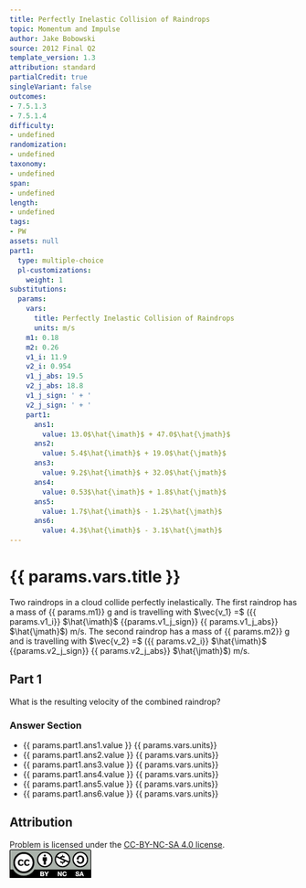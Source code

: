 ```yaml
---
title: Perfectly Inelastic Collision of Raindrops
topic: Momentum and Impulse
author: Jake Bobowski
source: 2012 Final Q2
template_version: 1.3
attribution: standard
partialCredit: true
singleVariant: false
outcomes:
- 7.5.1.3
- 7.5.1.4
difficulty:
- undefined
randomization:
- undefined
taxonomy:
- undefined
span:
- undefined
length:
- undefined
tags:
- PW
assets: null
part1:
  type: multiple-choice
  pl-customizations:
    weight: 1
substitutions:
  params:
    vars:
      title: Perfectly Inelastic Collision of Raindrops
      units: m/s
    m1: 0.18
    m2: 0.26
    v1_i: 11.9
    v2_i: 0.954
    v1_j_abs: 19.5
    v2_j_abs: 18.8
    v1_j_sign: ' + '
    v2_j_sign: ' + '
    part1:
      ans1:
        value: 13.0$\hat{\imath}$ + 47.0$\hat{\jmath}$
      ans2:
        value: 5.4$\hat{\imath}$ + 19.0$\hat{\jmath}$
      ans3:
        value: 9.2$\hat{\imath}$ + 32.0$\hat{\jmath}$
      ans4:
        value: 0.53$\hat{\imath}$ + 1.8$\hat{\jmath}$
      ans5:
        value: 1.7$\hat{\imath}$ - 1.2$\hat{\jmath}$
      ans6:
        value: 4.3$\hat{\imath}$ - 3.1$\hat{\jmath}$
---
```

# {{ params.vars.title }}
Two raindrops in a cloud collide perfectly inelastically. The first raindrop has a mass of {{ params.m1}} g and is travelling with $\vec{v_1} =$ ({{ params.v1_i}} $\hat{\imath}$ {{params.v1_j_sign}} {{ params.v1_j_abs}} $\hat{\jmath}$) m/s.
The second raindrop has a mass of {{ params.m2}} g and is travelling with $\vec{v_2} =$ ({{ params.v2_i}} $\hat{\imath}$ {{params.v2_j_sign}} {{ params.v2_j_abs}} $\hat{\jmath}$) m/s.

## Part 1

What is the resulting velocity of the combined raindrop?

### Answer Section

- {{ params.part1.ans1.value }} {{ params.vars.units}}
- {{ params.part1.ans2.value }} {{ params.vars.units}}
- {{ params.part1.ans3.value }} {{ params.vars.units}}
- {{ params.part1.ans4.value }} {{ params.vars.units}}
- {{ params.part1.ans5.value }} {{ params.vars.units}}
- {{ params.part1.ans6.value }} {{ params.vars.units}}

## Attribution

Problem is licensed under the [CC-BY-NC-SA 4.0 license](https://creativecommons.org/licenses/by-nc-sa/4.0/).<br> ![The Creative Commons 4.0 license requiring attribution-BY, non-commercial-NC, and share-alike-SA license.](https://raw.githubusercontent.com/firasm/bits/master/by-nc-sa.png)